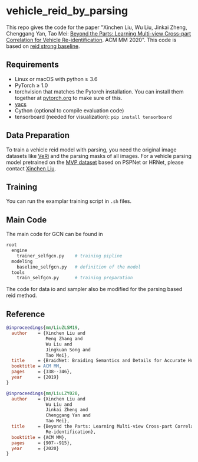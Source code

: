 # vehicle_reid_by_parsing
This repo gives the code for the paper "Xinchen Liu, Wu Liu, Jinkai Zheng, Chenggang Yan, Tao Mei: [Beyond the Parts: 
Learning Multi-view Cross-part Correlation for Vehicle Re-identification](https://lxc86739795.github.io/papers/2020_ACMMM_PCRNet.pdf). ACM MM 2020".
This code is based on [reid strong baseline](https://github.com/michuanhaohao/reid-strong-baseline).

## Requirements

- Linux or macOS with python ≥ 3.6
- PyTorch ≥ 1.0
- torchvision that matches the Pytorch installation. You can install them together at [pytorch.org](https://pytorch.org/) to make sure of this.
- [yacs](https://github.com/rbgirshick/yacs)
- Cython (optional to compile evaluation code)
- tensorboard (needed for visualization): `pip install tensorboard`

## Data Preparation

To train a vehicle reid model with parsing, you need the original image datasets like [VeRi](https://github.com/JDAI-CV/VeRidataset) and the parsing masks of all images.
For a vehicle parsing model pretrained on the [MVP dataset](https://lxc86739795.github.io/MVP.html) based on PSPNet or HRNet, please contact [Xinchen Liu](https://lxc86739795.github.io/).

## Training

You can run the examplar training script in `.sh` files.

## Main Code

The main code for GCN can be found in 
```bash
root
  engine
    trainer_selfgcn.py    # training pipline
  modeling
    baseline_selfgcn.py   # definition of the model
  tools
    train_selfgcn.py      # training preparation

```

The code for data io and sampler also be modified for the parsing based reid method.


## Reference
```BibTeX
@inproceedings{mm/LiuZLSM19,
  author    = {Xinchen Liu and
               Meng Zhang and
               Wu Liu and
               Jingkuan Song and
               Tao Mei},
  title     = {BraidNet: Braiding Semantics and Details for Accurate Human Parsing},
  booktitle = ACM MM,
  pages     = {338--346},
  year      = {2019}
}

@inproceedings{mm/LiuLZY020,
  author    = {Xinchen Liu and
               Wu Liu and
               Jinkai Zheng and
               Chenggang Yan and
               Tao Mei},
  title     = {Beyond the Parts: Learning Multi-view Cross-part Correlation for Vehicle
               Re-identification},
  booktitle = {ACM MM},
  pages     = {907--915},
  year      = {2020}
}
```
